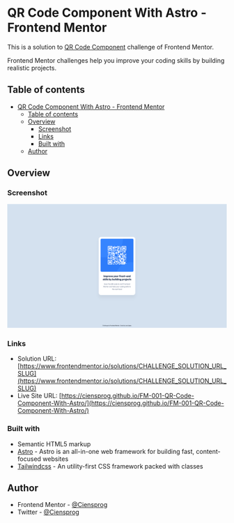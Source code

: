 # QR Code Component With Astro - Frontend Mentor

This is a solution to [QR Code Component](https://www.frontendmentor.io/challenges/qr-code-component-iux_sIO_H) challenge of Frontend Mentor.

Frontend Mentor challenges help you improve your coding skills by building realistic projects.

## Table of contents

- [QR Code Component With Astro - Frontend Mentor](#qr-code-component-with-astro---frontend-mentor)
  - [Table of contents](#table-of-contents)
  - [Overview](#overview)
    - [Screenshot](#screenshot)
    - [Links](#links)
    - [Built with](#built-with)
  - [Author](#author)

## Overview

### Screenshot

![](./preview.jpg)

### Links

- Solution URL: [https://www.frontendmentor.io/solutions/CHALLENGE_SOLUTION_URL_SLUG](https://www.frontendmentor.io/solutions/CHALLENGE_SOLUTION_URL_SLUG)
- Live Site URL: [https://ciensprog.github.io/FM-001-QR-Code-Component-With-Astro/](https://ciensprog.github.io/FM-001-QR-Code-Component-With-Astro/)

### Built with

- Semantic HTML5 markup
- [Astro](https://astro.build) - Astro is an all-in-one web framework for building fast, content-focused websites
- [Tailwindcss](https://tailwindcss.com) - An utility-first CSS framework packed with classes

## Author

- Frontend Mentor - [@Ciensprog](https://www.frontendmentor.io/profile/Ciensprog)
- Twitter - [@Ciensprog](https://www.twitter.com/Ciensprog)
